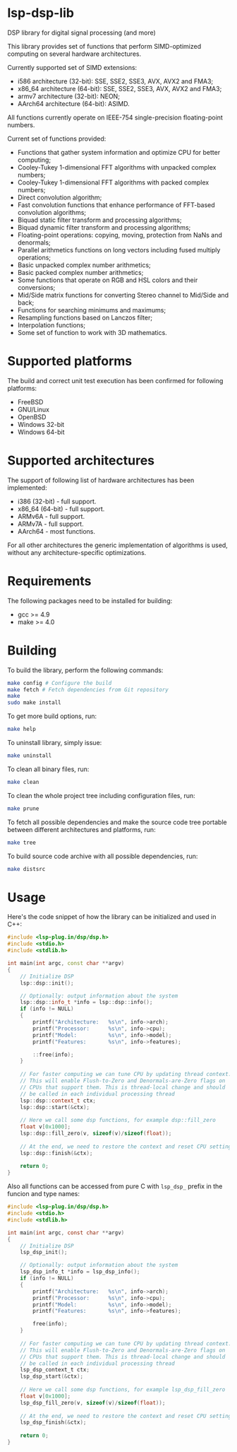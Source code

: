 # lsp-dsp-lib

DSP library for digital signal processing (and more)

This library provides set of functions that perform SIMD-optimized
computing on several hardware architectures.

Currently supported set of SIMD extensions:
  * i586 architecture (32-bit): SSE, SSE2, SSE3, AVX, AVX2 and FMA3;
  * x86_64 architecture (64-bit): SSE, SSE2, SSE3, AVX, AVX2 and FMA3;
  * armv7 architecture (32-bit): NEON;
  * AArch64 architecture (64-bit): ASIMD.

All functions currently operate on IEEE-754 single-precision floating-point numbers.

Current set of functions provided:
  * Functions that gather system information and optimize CPU for better computing;
  * Cooley-Tukey 1-dimensional FFT algorithms with unpacked complex numbers;
  * Cooley-Tukey 1-dimensional FFT algorithms with packed complex numbers;
  * Direct convolution algorithm;
  * Fast convolution functions that enhance performance of FFT-based convolution algorithms;
  * Biquad static filter transform and processing algorithms;
  * Biquad dynamic filter transform and processing algorithms;
  * Floating-point operations: copying, moving, protection from NaNs and denormals;
  * Parallel arithmetics functions on long vectors including fused multiply operations;
  * Basic unpacked complex number arithmetics;
  * Basic packed complex number arithmetics;
  * Some functions that operate on RGB and HSL colors and their conversions;
  * Mid/Side matrix functions for converting Stereo channel to Mid/Side and back;
  * Functions for searching minimums and maximums;
  * Resampling functions based on Lanczos filter;
  * Interpolation functions;
  * Some set of function to work with 3D mathematics.

Supported platforms
======

The build and correct unit test execution has been confirmed for following platforms:
* FreeBSD
* GNU/Linux
* OpenBSD
* Windows 32-bit
* Windows 64-bit

Supported architectures
======

The support of following list of hardware architectures has been implemented:
* i386 (32-bit) - full support.
* x86_64 (64-bit) - full support.
* ARMv6A - full support.
* ARMv7A - full support.
* AArch64 - most functions.

For all other architectures the generic implementation of algorithms is used, without any
architecture-specific optimizations. 

Requirements
======

The following packages need to be installed for building:

* gcc >= 4.9
* make >= 4.0

Building
======

To build the library, perform the following commands:

```bash
make config # Configure the build
make fetch # Fetch dependencies from Git repository
make
sudo make install
```

To get more build options, run:

```bash
make help
```

To uninstall library, simply issue:

```bash
make uninstall
```

To clean all binary files, run:

```bash
make clean
```

To clean the whole project tree including configuration files, run:

```bash
make prune
```

To fetch all possible dependencies and make the source code tree portable between
different architectures and platforms, run:

```bash
make tree
```

To build source code archive with all possible dependencies, run:

```bash
make distsrc
```

Usage
======

Here's the code snippet of how the library can be initialized and used in C++:

```C++
#include <lsp-plug.in/dsp/dsp.h>
#include <stdio.h>
#include <stdlib.h>

int main(int argc, const char **argv)
{
    // Initialize DSP
    lsp::dsp::init();

    // Optionally: output information about the system
    lsp::dsp::info_t *info = lsp::dsp::info();
    if (info != NULL)
    {
        printf("Architecture:   %s\n", info->arch);
        printf("Processor:      %s\n", info->cpu);
        printf("Model:          %s\n", info->model);
        printf("Features:       %s\n", info->features);

        ::free(info);
    }
    
    // For faster computing we can tune CPU by updating thread context.
    // This will enable Flush-to-Zero and Denormals-are-Zero flags on
    // CPUs that support them. This is thread-local change and should
    // be called in each individual processing thread
    lsp::dsp::context_t ctx;
    lsp::dsp::start(&ctx);
    
    // Here we call some dsp functions, for example dsp::fill_zero
    float v[0x1000];
    lsp::dsp::fill_zero(v, sizeof(v)/sizeof(float));
    
    // At the end, we need to restore the context and reset CPU settings to defaults
    lsp::dsp::finish(&ctx);
    
    return 0;
}


```

Also all functions can be accessed from pure C with ```lsp_dsp_``` prefix in the funcion and type names:

```C
#include <lsp-plug.in/dsp/dsp.h>
#include <stdio.h>
#include <stdlib.h>

int main(int argc, const char **argv)
{
    // Initialize DSP
    lsp_dsp_init();

    // Optionally: output information about the system
    lsp_dsp_info_t *info = lsp_dsp_info();
    if (info != NULL)
    {
        printf("Architecture:   %s\n", info->arch);
        printf("Processor:      %s\n", info->cpu);
        printf("Model:          %s\n", info->model);
        printf("Features:       %s\n", info->features);

        free(info);
    }
    
    // For faster computing we can tune CPU by updating thread context.
    // This will enable Flush-to-Zero and Denormals-are-Zero flags on
    // CPUs that support them. This is thread-local change and should
    // be called in each individual processing thread
    lsp_dsp_context_t ctx;
    lsp_dsp_start(&ctx);
    
    // Here we call some dsp functions, for example lsp_dsp_fill_zero
    float v[0x1000];
    lsp_dsp_fill_zero(v, sizeof(v)/sizeof(float));
    
    // At the end, we need to restore the context and reset CPU settings to defaults
    lsp_dsp_finish(&ctx);
    
    return 0;
}


```


